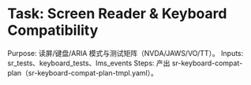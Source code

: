 # Task: Screen Reader & Keyboard Compatibility

Purpose: 读屏/键盘/ARIA 模式与测试矩阵（NVDA/JAWS/VO/TT）。
Inputs: sr_tests、keyboard_tests、lms_events
Steps: 产出 sr-keyboard-compat-plan（sr-keyboard-compat-plan-tmpl.yaml）。
